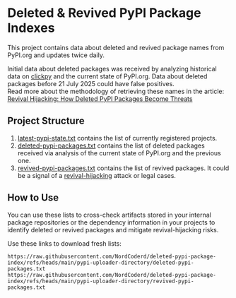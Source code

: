 # Deleted & Revived PyPI Package Indexes

This project contains data about deleted and revived package names from PyPI.org and updates twice daily.

Initial data about deleted packages was received by analyzing historical data on [clickpy](https://clickpy.clickhouse.com/) and the current state of PyPI.org. Data about deleted packages before 21 July 2025 could have false positives.  
Read more about the methodology of retrieving these names in the article: [Revival Hijacking: How Deleted PyPI Packages Become Threats](https://protsenko.dev/2025/07/21/revival-hijacking-how-deleted-pypi-packages-become-threats/)

## Project Structure

1. [latest-pypi-state.txt](pypi-uploader-directory/latest-pypi-state.txt) contains the list of currently registered projects.
2. [deleted-pypi-packages.txt](pypi-uploader-directory/deleted-pypi-packages.txt) contains the list of deleted packages received via analysis of the current state of PyPI.org and the previous one.
3. [revived-pypi-packages.txt](pypi-uploader-directory/revived-pypi-packages.txt) contains the list of revived packages. It could be a signal of a [revival-hijacking](https://protsenko.dev/2025/07/21/revival-hijacking-how-deleted-pypi-packages-become-threats/) attack or legal cases.

## How to Use

You can use these lists to cross-check artifacts stored in your internal package repositories or the dependency information in your projects to identify deleted or revived packages and mitigate revival-hijacking risks.

Use these links to download fresh lists:
```
https://raw.githubusercontent.com/NordCoderd/deleted-pypi-package-index/refs/heads/main/pypi-uploader-directory/deleted-pypi-packages.txt
https://raw.githubusercontent.com/NordCoderd/deleted-pypi-package-index/refs/heads/main/pypi-uploader-directory/revived-pypi-packages.txt
```